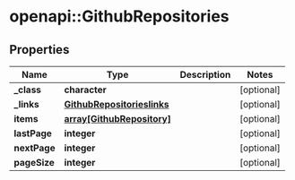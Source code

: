 # openapi::GithubRepositories


## Properties
Name | Type | Description | Notes
------------ | ------------- | ------------- | -------------
**_class** | **character** |  | [optional] 
**_links** | [**GithubRepositorieslinks**](GithubRepositorieslinks.md) |  | [optional] 
**items** | [**array[GithubRepository]**](GithubRepository.md) |  | [optional] 
**lastPage** | **integer** |  | [optional] 
**nextPage** | **integer** |  | [optional] 
**pageSize** | **integer** |  | [optional] 


